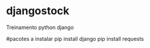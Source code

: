# djangostock
Treinamento python django

#pacotes a instalar
pip install django
pip install requests


